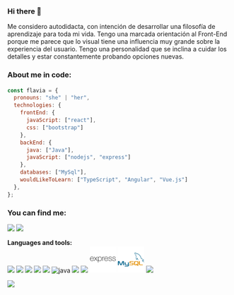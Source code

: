 ### Hi there 👋
Me considero autodidacta, con intención de desarrollar una filosofía de aprendizaje para toda mi vida. Tengo una marcada orientación al Front-End porque me parece que lo visual tiene una influencia muy grande sobre la experiencia del usuario. Tengo una personalidad que se inclina a cuidar los detalles y estar constantemente probando opciones nuevas.

### About me in code:  
```javascript
const flavia = {
  pronouns: "she" | "her",
  technologies: {
    frontEnd: {
      javaScript: ["react"],
      css: ["bootstrap"]
    },
    backEnd: {
      java: ["Java"],     
      javaScript: ["nodejs", "express"]      
    },
    databases: ["MySql"], 
    wouldLikeToLearn: ["TypeScript", "Angular", "Vue.js"]  
  },
};
```
### You can find me:
<a href = "mailto:flaviareisenauer@gmail.com"><img src="https://img.shields.io/badge/-Gmail-%23333?style=for-the-badge&logo=gmail&logoColor=white" target="_blank"></a>
<a href="https://www.linkedin.com/in/flavia-daniela-reisenauer/" target="_blank"><img src="https://img.shields.io/badge/-LinkedIn-%230077B5?style=for-the-badge&logo=linkedin&logoColor=white" target="_blank"></a> 

**Languages and tools:**  
 <img height="60" src="https://i.giphy.com/media/XAxylRMCdpbEWUAvr8/giphy.webp">
 <img height="60" src="https://i.giphy.com/media/fsEaZldNC8A1PJ3mwp/giphy.webp">
 <img height="60" src="https://i.giphy.com/media/Sr8xDpMwVKOHUWDVRD/giphy.webp">
  <img height="60" src="https://i.giphy.com/media/kH1DBkPNyZPOk0BxrM/giphy.webp">
 <img height="60" src="https://i.giphy.com/media/ln7z2eWriiQAllfVcn/giphy.webp">
 <img src="https://cdn.jsdelivr.net/gh/devicons/devicon/icons/java/java-original-wordmark.svg" alt="java" height="60">
 <img height="60" src="https://i.giphy.com/media/kdFc8fubgS31b8DsVu/giphy.webp">
 <img height="60" src="https://i.giphy.com/media/eNAsjO55tPbgaor7ma/giphy.webp">
 <img src="https://raw.githubusercontent.com/devicons/devicon/master/icons/express/express-original-wordmark.svg" alt="express" height="60">
 <img src="https://raw.githubusercontent.com/devicons/devicon/master/icons/mysql/mysql-original-wordmark.svg" alt="mysql" height="60">
 <img width="60" src="https://i.giphy.com/media/IdyAQJVN2kVPNUrojM/200.webp">
 
 <a href="https://github.com/flaviadanielareisenauer">
  <img src="https://github-readme-stats.vercel.app/api/top-langs/?username=flaviadanielareisenauer&theme=radical&hide=glsl,python" />
</a>
</div>
